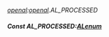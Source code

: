 _[openal](../../modules/openal/openal-module.md):[openal](../../modules/openal/openal-module.md).AL\_PROCESSED_
##### Const AL\_PROCESSED:[ALenum](../../modules/openal/openal-alenum.md)
